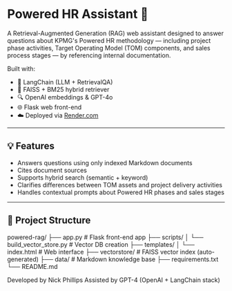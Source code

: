 # Powered HR Assistant 🧠

A Retrieval-Augmented Generation (RAG) web assistant designed to answer questions about KPMG's Powered HR methodology — including project phase activities, Target Operating Model (TOM) components, and sales process stages — by referencing internal documentation.

Built with:

- 🧠 LangChain (LLM + RetrievalQA)
- 📄 FAISS + BM25 hybrid retriever
- 🔍 OpenAI embeddings & GPT-4o
- 🌐 Flask web front-end
- ☁️ Deployed via [Render.com](https://render.com)

---

## 💡 Features

- Answers questions using only indexed Markdown documents
- Cites document sources
- Supports hybrid search (semantic + keyword)
- Clarifies differences between TOM assets and project delivery activities
- Handles contextual prompts about Powered HR phases and sales stages

---

## 📂 Project Structure
powered-rag/
├── app.py # Flask front-end app
├── scripts/
│ └── build_vector_store.py # Vector DB creation
├── templates/
│ └── index.html # Web interface
├── vectorstore/ # FAISS vector index (auto-generated)
├── data/ # Markdown knowledge base
├── requirements.txt
└── README.md

Developed by Nick Phillips
Assisted by GPT-4 (OpenAI + LangChain stack)